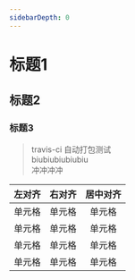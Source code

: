 ```yaml
---
sidebarDepth: 0
---
```


# 标题1
## 标题2
### 标题3
> travis-ci 自动打包测试 <br>
> biubiubiubiubiu <br>
> 冲冲冲冲

| 左对齐 | 右对齐 | 居中对齐 |
| :-----| ----: | :----: |
| 单元格 | 单元格 | 单元格 |
| 单元格 | 单元格 | 单元格 |
| 单元格 | 单元格 | 单元格 |
| 单元格 | 单元格 | 单元格 |